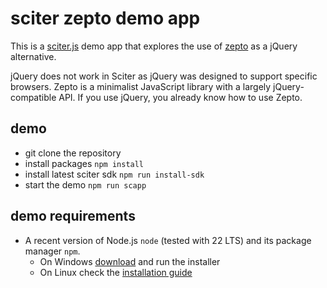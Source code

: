 # sciter zepto demo app

This is a [sciter.js](https://sciter.com/) demo app that explores the use of [zepto](https://zeptojs.com/) as a jQuery alternative.

jQuery does not work in Sciter as jQuery was designed to support specific browsers. Zepto is a minimalist JavaScript library with a largely jQuery-compatible API. If you use jQuery, you already know how to use Zepto.

## demo

- git clone the repository
- install packages `npm install`
- install latest sciter sdk `npm run install-sdk`
- start the demo `npm run scapp`

## demo requirements

- A recent version of Node.js `node` (tested with 22 LTS) and its package manager `npm`.
    - On Windows [download](https://nodejs.dev/download/) and run the installer
    - On Linux check the [installation guide](https://www.digitalocean.com/community/tutorials/how-to-install-node-js-on-ubuntu-20-04#option-2-%E2%80%94-installing-node-js-with-apt-using-a-nodesource-ppa)
